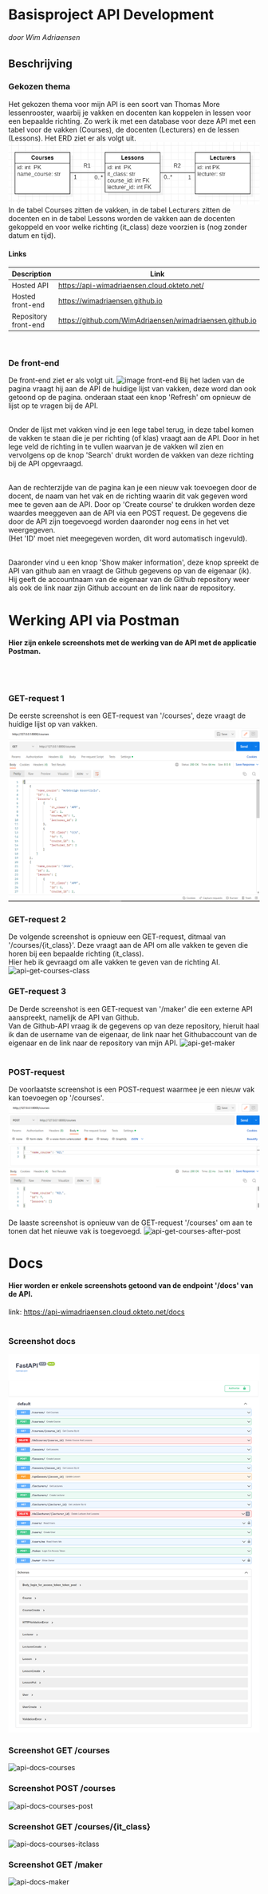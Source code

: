 # Basisproject API Development
###### door Wim Adriaensen
## Beschrijving
### Gekozen thema
Het gekozen thema voor mijn API is een soort van Thomas More lessenrooster, waarbij je vakken en docenten kan koppelen in lessen voor een bepaalde richting.
Zo werk ik met een database voor deze API met een tabel voor de vakken (Courses), de docenten (Lecturers) en de lessen (Lessons). Het ERD ziet er als volgt uit.
<br>
![image ERD](images/ERD_database.png)
<br>
In de tabel Courses zitten de vakken, in de tabel Lecturers zitten de docenten en in de tabel Lessons worden de vakken aan de docenten gekoppeld en voor welke richting (it_class) deze voorzien is (nog zonder datum en tijd).

#### Links

| Description | Link |
| --- | --- |
| Hosted API | https://api-wimadriaensen.cloud.okteto.net/ |
| Hosted front-end | https://wimadriaensen.github.io | |
| Repository front-end | https://github.com/WimAdriaensen/wimadriaensen.github.io |
<br>

### De front-end
De front-end ziet er als volgt uit.
![image front-end](images/Eerste_zicht_front-end.png)
Bij het laden van de pagina vraagt hij aan de API de huidige lijst van vakken, deze word dan ook getoond op de pagina. onderaan staat een knop 'Refresh' om opnieuw de lijst op te vragen bij de API. <br><br>

Onder de lijst met vakken vind je een lege tabel terug, in deze tabel komen de vakken te staan die je per richting (of klas) vraagt aan de API. Door in het lege veld de richting in te vullen waarvan je de vakken wil zien en vervolgens op de knop 'Search' drukt worden de vakken van deze richting bij de API opgevraagd. <br><br>

Aan de rechterzijde van de pagina kan je een nieuw vak toevoegen door de docent, de naam van het vak en de richting waarin dit vak gegeven word mee te geven aan de API. Door op 'Create course' te drukken worden deze waardes meeggeven aan de API via een POST request. De gegevens die door de API zijn toegevoegd worden daaronder nog eens in het vet weergegeven.<br> 
(Het 'ID' moet niet meegegeven worden, dit word automatisch ingevuld).<br><br>

Daaronder vind u een knop 'Show maker information', deze knop spreekt de API van github aan en vraagt de Github gegevens op van de eigenaar (ik). Hij geeft de accountnaam van de eigenaar van de Github repository weer als ook de link naar zijn Github account en de link naar de repository.
<br>

# Werking API via Postman

#### Hier zijn enkele screenshots met de werking van de API met de applicatie Postman.<br><br>

<br>

### GET-request 1
De eerste screenshot is een GET-request van '/courses', deze vraagt de huidige lijst op van vakken.
![api-get-courses](images/Postman_get_courses.png)
<br>

### GET-request 2
De volgende screenshot is opnieuw een GET-request, ditmaal van '/courses/{it_class}'. Deze vraagt aan de API om alle vakken te geven die horen bij een bepaalde richting (it_class).<br>
Hier heb ik gevraagd om alle vakken te geven van de richting AI.
![api-get-courses-class](images/Postman_get_courses_class.png)
<br>

### GET-request 3
De Derde screenshot is een GET-request van '/maker' die een externe API aanspreekt, namelijk de API van Github.<br>
Van de Github-API vraag ik de gegevens op van deze repository, hieruit haal ik dan de username van de eigenaar, de link naar het Githubaccount van de eigenaar en de link naar de repository van mijn API.
![api-get-maker](images/Postman_get_maker.png)
<br><br>

### POST-request
De voorlaatste screenshot is een POST-request waarmee je een nieuw vak kan toevoegen op '/courses'.
![api-post-courses](images/Postman_post_courses.png)
<br>

De laaste screenshot is opnieuw van de GET-request '/courses' om aan te tonen dat het nieuwe vak is toegevoegd.
![api-get-courses-after-post](images/Postman_get_courses_na_post.png)
<br>

# Docs
#### Hier worden er enkele screenshots getoond van de endpoint '/docs' van de API.
link: https://api-wimadriaensen.cloud.okteto.net/docs
<br><br>

### Screenshot docs
![api-docs](images/api_docs.png)
<br>

### Screenshot GET /courses
![api-docs-courses](images/api_docs_courses.png)
<br>

### Screenshot POST /courses
![api-docs-courses-post](images/api_docs_courses_post.png)
<br>

### Screenshot GET /courses/{it_class}
![api-docs-courses-itclass](images/api_docs_courses_itclass.png)
<br>

### Screenshot GET /maker
![api-docs-maker](images/api_docs_maker.png)
<br>

